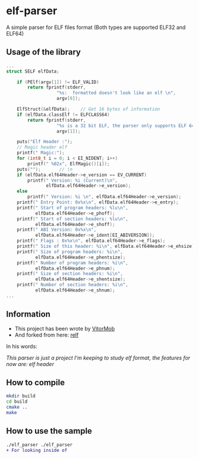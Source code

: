 # elf-parser
A simple parser for ELF files format (Both types are supported ELF32 and ELF64)

## Usage of the library
~~~c
...
struct SELF elfData;

	if (PElf(argv[1]) != ELF_VALID)
		return fprintf(stderr,
			       "%s:  formatted doesn't look like an elf \n",
			       argv[0]);

	ElfStruct(&elfData);	// Get 16 bytes of information
	if (elfData.classElf != ELFCLASS64)
		return fprintf(stderr,
			       "%s is a 32 bit ELF, the parser only supports ELF 64 bits version\n",
			       argv[1]);

	puts("Elf Header :");
	// Magic header elf
	printf(" Magic:");
	for (int8_t i = 0; i < EI_NIDENT; i++)
		printf(" %02x", ElfMagic()[i]);
	puts("");		// \n
	if (elfData.elf64Header->e_version == EV_CURRENT)
		printf(" Version: %i (Current)\n",
		       elfData.elf64Header->e_version);
	else
		printf(" Version: %i \n", elfData.elf64Header->e_version);
	printf(" Entry Point: 0x%x\n", elfData.elf64Header->e_entry);
	printf(" Start of program headers: %lu\n",
	       elfData.elf64Header->e_phoff);
	printf(" Start of section headers: %lu\n",
	       elfData.elf64Header->e_shoff);
	printf(" ABI Version: 0x%x\n",
	       elfData.elf64Header->e_ident[EI_ABIVERSION]);
	printf(" Flags : 0x%x\n", elfData.elf64Header->e_flags);
	printf(" Size of this header: %i\n", elfData.elf64Header->e_ehsize);
	printf(" Size of program headers: %i\n",
	       elfData.elf64Header->e_phentsize);
	printf(" Number of program headers: %i\n",
	       elfData.elf64Header->e_phnum);
	printf(" Size of section headers: %i\n",
	       elfData.elf64Header->e_shentsize);
	printf(" Number of section headers: %i\n",
	       elfData.elf64Header->e_shnum);
...
~~~

## Information

- This project has been wrote by [VitorMob](https://github.com/VitorMob)
- And forked from here: [relf](https://github.com/VitorMob/relf)


In his words:

*This parser is just a project I'm keeping to study elf format, the features for now are: elf header*

## How to compile

~~~bash
mkdir build
cd build
cmake ..
make
~~~

## How to use the sample

~~~diff
./elf_parser ./elf_parser
+ For looking inside of
~~~

